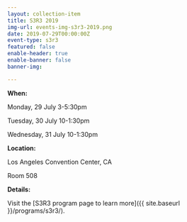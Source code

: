 ```yaml
---
layout: collection-item
title: S3R3 2019
img-url: events-img-s3r3-2019.png
date: 2019-07-29T00:00:00Z
event-type: s3r3
featured: false
enable-header: true
enable-banner: false
banner-img: 

---
```

**When:**

Monday, 29 July 3-5:30pm

Tuesday, 30 July 10-1:30pm

Wednesday, 31 July 10-1:30pm

**Location:** 

Los Angeles Convention Center, CA

Room 508

**Details:** 

Visit the [S3R3 program page to learn more]({{ site.baseurl }}/programs/s3r3/).